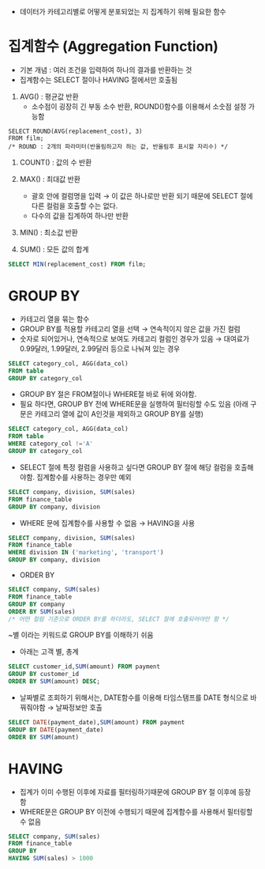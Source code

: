 
-   데이터가 카테고리별로 어떻게 분포되었는 지 집계하기 위해 필요한 함수

# 집계함수 (Aggregation Function)

-   기본 개념 : 여러 조건을 입력하여 하나의 결과를 반환하는 것
-   집계함수는 SELECT 절이나 HAVING 절에서만 호출됨

1.  AVG() : 평균값 반환
    -   소수점이 굉장히 긴 부동 소수 반환, ROUND()함수를 이용해서 소숫점 설정 가능함

```
SELECT ROUND(AVG(replacement_cost), 3)
FROM film;
/* ROUND : 2개의 파라미터(반올림하고자 하는 값, 반올림후 표시할 자리수) */
```

1.  COUNT() : 값의 수 반환
2.  MAX() : 최대값 반환
    -   괄호 안에 컬럼명을 입력 → 이 값은 하나로만 반환 되기 때문에 SELECT 절에 다른 컬럼을 호출할 수는 없다.
    -   다수의 값을 집계하여 하나만 반환
3.  MIN() : 최소값 반환
	
4.  SUM() : 모든 값의 합계

```sql
SELECT MIN(replacement_cost) FROM film;
```

# GROUP BY

-   카테고리 열을 묶는 함수
-   GROUP BY를 적용할 카테고리 열을 선택 → 연속적이지 않은 값을 가진 컬럼
-   숫자로 되어있거나, 연속적으로 보여도 카테고리 컬럼인 경우가 있음 → 대여료가 0.99달러, 1.99달러, 2.99달러 등으로 나눠져 있는 경우

```sql
SELECT category_col, AGG(data_col)
FROM table
GROUP BY category_col
```

-   GROUP BY 절은 FROM절이나 WHERE절 바로 뒤에 와야함.
-   필요 하다면, GROUP BY 전에 WHERE문을 실행하여 필터링할 수도 있음 (아래 구문은 카테고리 열에 값이 A인것을 제외하고 GROUP BY를 실행)

```sql
SELECT category_col, AGG(data_col)
FROM table
WHERE category_col !='A'
GROUP BY category_col
```

-   SELECT 절에 특정 컬럼을 사용하고 싶다면 GROUP BY 절에 해당 컬럼을 호출해야함. 집계함수를 사용하는 경우만 예외

```sql
SELECT company, division, SUM(sales)
FROM finance_table
GROUP BY company, division
```

-   WHERE 문에 집계함수를 사용할 수 없음 → HAVING을 사용

```sql
SELECT company, division, SUM(sales)
FROM finance_table
WHERE division IN ('marketing', 'transport')
GROUP BY company, division
```

-   ORDER BY

```sql
SELECT company, SUM(sales)
FROM finance_table
GROUP BY company
ORDER BY SUM(sales)
/* 어떤 컬럼 기준으로 ORDER BY를 하더라도, SELECT 절에 호출되어야만 함 */
```

~별 이라는 키워드로 GROUP BY를 이해하기 쉬움

-   아래는 고객 별, 총계

```sql
SELECT customer_id,SUM(amount) FROM payment
GROUP BY customer_id
ORDER BY SUM(amount) DESC;
```

-   날짜별로 조회하기 위해서는, DATE함수를 이용해 타임스탬프를 DATE 형식으로 바꿔줘야함 → 날짜정보만 호출

```sql
SELECT DATE(payment_date),SUM(amount) FROM payment
GROUP BY DATE(payment_date)
ORDER BY SUM(amount)
```

# HAVING

-   집계가 이미 수행된 이후에 자료를 필터링하기때문에 GROUP BY 절 이후에 등장함
-   WHERE문은 GROUP BY 이전에 수행되기 때문에 집계함수를 사용해서 필터링할 수 없음
```sql
SELECT company, SUM(sales)
FROM finance_table
GROUP BY
HAVING SUM(sales) > 1000
```